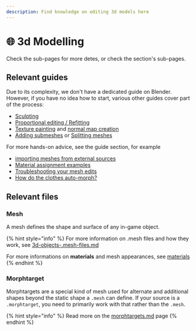 ```yaml
---
description: Find knowledge on editing 3d models here
---
```


# 🌐 3d Modelling

Check the sub-pages for more detes, or check the section's sub-pages.&#x20;

## Relevant guides

Due to its complexity, we don't have a dedicated guide on Blender. However, if you have no idea how to start, various other guides cover part of the process:

* [Sculpting](mesh-sculpting-techniques.md)
* [Proportional editing / Refitting](../modding-guides/items-equipment/recolours-and-refits/r-and-r-refitting-step-by-step.md)
* [Texture painting](../textures/custom-multilayermasks.md) and [normal map creation](self-made-normal-maps/)
* [Adding submeshes](3d-editing-submeshes.md) or [Splitting meshes](../modding-guides/everything-else/textured-items-and-cyberpunk-materials.md#step-2-processing-the-downloaded-mesh)

For more hands-on advice, see the guide section, for example

* [importing meshes from external sources](../modding-guides/everything-else/custom-props.md)
* [Material assignment examples](../modding-guides/everything-else/textured-items-and-cyberpunk-materials.md)
* [Troubleshooting your mesh edits](troubleshooting-your-mesh-edits.md)
* [How do the clothes auto-morph?](garment-support-how-does-it-work.md)

## Relevant files

### Mesh

A mesh defines the shape and surface of any in-game object.&#x20;

{% hint style="info" %}
For more information on .mesh files and how they work, see [3d-objects-.mesh-files.md](../files-and-what-they-do/3d-objects-.mesh-files.md "mention")

For more informations on **materials** and mesh appearances, see [materials](../materials/ "mention")
{% endhint %}

### Morphtarget

Morphtargets are a special kind of mesh used for alternate and additional shapes beyond the static shape a `.mesh` can define. If your source is a `.morphtarget`, you need to primarily work with that rather than the `.mesh`.&#x20;

{% hint style="info" %}
Read more on the [morphtargets.md](morphtargets.md "mention") page
{% endhint %}
